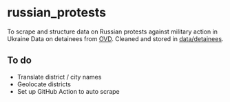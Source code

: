 # russian_protests
To scrape and structure data on Russian protests against military action in Ukraine
Data on detainees from [OVD](https://ovdinfo.org/).
Cleaned and stored in [data/detainees](https://github.com/nsmediadataunit/russianprotests/tree/main/data/detainees).

## To do
- Translate district / city names
- Geolocate districts
- Set up GitHub Action to auto scrape

